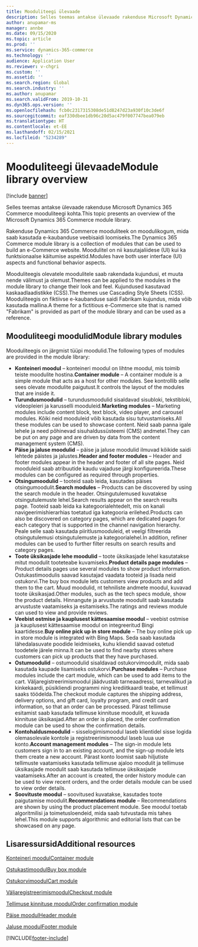 ```yaml
---
title: Mooduliteegi ülevaade
description: Selles teemas antakse ülevaade rakenduse Microsoft Dynamics 365 Commerce mooduliteegi kohta.
author: anupamar-ms
manager: annbe
ms.date: 09/15/2020
ms.topic: article
ms.prod: ''
ms.service: dynamics-365-commerce
ms.technology: ''
audience: Application User
ms.reviewer: v-chgri
ms.custom: ''
ms.assetid: ''
ms.search.region: Global
ms.search.industry: ''
ms.author: anupamar
ms.search.validFrom: 2019-10-31
ms.dyn365.ops.version: ''
ms.openlocfilehash: fcb0c2317315308de51d8247d23a930f10c3de6f
ms.sourcegitcommit: eaf330dbee1db96c20d5ac479f007747bea079eb
ms.translationtype: HT
ms.contentlocale: et-EE
ms.lasthandoff: 02/15/2021
ms.locfileid: "5234289"
---
```

# <a name="module-library-overview"></a><span data-ttu-id="1ae6f-103">Mooduliteegi ülevaade</span><span class="sxs-lookup"><span data-stu-id="1ae6f-103">Module library overview</span></span>

[!include [banner](includes/banner.md)]

<span data-ttu-id="1ae6f-104">Selles teemas antakse ülevaade rakenduse Microsoft Dynamics 365 Commerce mooduliteegi kohta.</span><span class="sxs-lookup"><span data-stu-id="1ae6f-104">This topic presents an overview of the Microsoft Dynamics 365 Commerce module library.</span></span>

<span data-ttu-id="1ae6f-105">Rakenduse Dynamics 365 Commerce mooduliteek on moodulikogum, mida saab kasutada e-kaubanduse veebisaidi loomiseks.</span><span class="sxs-lookup"><span data-stu-id="1ae6f-105">The Dynamics 365 Commerce module library is a collection of modules that can be used to build an e-Commerce website.</span></span> <span data-ttu-id="1ae6f-106">Moodulitel on nii kasutajaliidese (UI) kui ka funktsionaalse käitumise aspektid.</span><span class="sxs-lookup"><span data-stu-id="1ae6f-106">Modules have both user interface (UI) aspects and functional behavior aspects.</span></span>

<span data-ttu-id="1ae6f-107">Mooduliteegis olevatele moodulitele saab rakendada kujundusi, et muuta nende välimust ja olemust.</span><span class="sxs-lookup"><span data-stu-id="1ae6f-107">Themes can be applied to the modules in the module library to change their look and feel.</span></span> <span data-ttu-id="1ae6f-108">Kujundused kasutavad kaskaadlaadistikke (CSS).</span><span class="sxs-lookup"><span data-stu-id="1ae6f-108">The themes use Cascading Style Sheets (CSS).</span></span> <span data-ttu-id="1ae6f-109">Mooduliteegis on fiktiivse e-kaubanduse saidi Fabrikam kujundus, mida võib kasutada mallina.</span><span class="sxs-lookup"><span data-stu-id="1ae6f-109">A theme for a fictitious e-Commerce site that is named "Fabrikam" is provided as part of the module library and can be used as a reference.</span></span>

## <a name="module-library-modules"></a><span data-ttu-id="1ae6f-110">Mooduliteegi moodulid</span><span class="sxs-lookup"><span data-stu-id="1ae6f-110">Module library modules</span></span>

<span data-ttu-id="1ae6f-111">Mooduliteegis on järgmist tüüpi moodulid.</span><span class="sxs-lookup"><span data-stu-id="1ae6f-111">The following types of modules are provided in the module library:</span></span>

- <span data-ttu-id="1ae6f-112">**Konteineri moodul** – konteineri moodul on lihtne moodul, mis toimib teiste moodulite hostina.</span><span class="sxs-lookup"><span data-stu-id="1ae6f-112">**Container module** – A container module is a simple module that acts as a host for other modules.</span></span> <span data-ttu-id="1ae6f-113">See kontrollib selle sees olevate moodulite paigutust.</span><span class="sxs-lookup"><span data-stu-id="1ae6f-113">It controls the layout of the modules that are inside it.</span></span>
- <span data-ttu-id="1ae6f-114">**Turundusmoodulid** – turundusmoodulid sisaldavad sisubloki, tekstibloki, videopleieri ja karusselli mooduleid.</span><span class="sxs-lookup"><span data-stu-id="1ae6f-114">**Marketing modules** – Marketing modules include content block, text block, video player, and carousel modules.</span></span> <span data-ttu-id="1ae6f-115">Kõiki neid mooduleid võib kasutada sisu tutvustamiseks.</span><span class="sxs-lookup"><span data-stu-id="1ae6f-115">All these modules can be used to showcase content.</span></span> <span data-ttu-id="1ae6f-116">Neid saab panna igale lehele ja need põhinevad sisuhaldussüsteemi (CMS) andmetel.</span><span class="sxs-lookup"><span data-stu-id="1ae6f-116">They can be put on any page and are driven by data from the content management system (CMS).</span></span>
- <span data-ttu-id="1ae6f-117">**Päise ja jaluse moodulid** – päise ja jaluse moodulid ilmuvad kõikide saidi lehtede päistes ja jalustes.</span><span class="sxs-lookup"><span data-stu-id="1ae6f-117">**Header and footer modules** – Header and footer modules appear in the header and footer of all site pages.</span></span> <span data-ttu-id="1ae6f-118">Neid mooduleid saab atribuutide kaudu vajaduse järgi konfigureerida.</span><span class="sxs-lookup"><span data-stu-id="1ae6f-118">These modules can be configured as required through properties.</span></span>
- <span data-ttu-id="1ae6f-119">**Otsingumoodulid** – tooteid saab leida, kasutades päises otsingumoodulit.</span><span class="sxs-lookup"><span data-stu-id="1ae6f-119">**Search modules** – Products can be discovered by using the search module in the header.</span></span> <span data-ttu-id="1ae6f-120">Otsingutulemused kuvatakse otsingutulemuste lehel.</span><span class="sxs-lookup"><span data-stu-id="1ae6f-120">Search results appear on the search results page.</span></span> <span data-ttu-id="1ae6f-121">Tooteid saab leida ka kategoorialehtedelt, mis on kanali navigeerimishierarhias toetatud iga kategooria erilehed.</span><span class="sxs-lookup"><span data-stu-id="1ae6f-121">Products can also be discovered on category pages, which are dedicated pages for each category that is supported in the channel navigation hierarchy.</span></span> <span data-ttu-id="1ae6f-122">Peale selle saab kasutada piiritlusmooduleid, et veelgi filtreerida otsingutulemusi otsingutulemuste ja kategoorialehel.</span><span class="sxs-lookup"><span data-stu-id="1ae6f-122">In addition, refiner modules can be used to further filter results on search results and category pages.</span></span>
- <span data-ttu-id="1ae6f-123">**Toote üksikasjade lehe moodulid** – toote üksikasjade lehel kasutatakse mitut moodulit tooteteabe kuvamiseks.</span><span class="sxs-lookup"><span data-stu-id="1ae6f-123">**Product details page modules** – Product details pages use several modules to show product information.</span></span> <span data-ttu-id="1ae6f-124">Ostukastimoodulis saavad kasutajad vaadata tooteid ja lisada neid ostukorvi.</span><span class="sxs-lookup"><span data-stu-id="1ae6f-124">The buy box module lets customers view products and add them to the cart.</span></span> <span data-ttu-id="1ae6f-125">Muud moodulid, nt tehniliste andmete moodul, kuvavad toote üksikasjad.</span><span class="sxs-lookup"><span data-stu-id="1ae6f-125">Other modules, such as the tech specs module, show the product details.</span></span> <span data-ttu-id="1ae6f-126">Hinnangute ja arvustuste moodulit saab kasutada arvustuste vaatamiseks ja esitamiseks.</span><span class="sxs-lookup"><span data-stu-id="1ae6f-126">The ratings and reviews module can used to view and provide reviews.</span></span>
- <span data-ttu-id="1ae6f-127">**Veebist ostmise ja kauplusest kättesaamise moodul** – veebist ostmise ja kauplusest kättesaamise moodul on integreeritud Bingi kaartidesse.</span><span class="sxs-lookup"><span data-stu-id="1ae6f-127">**Buy online pick up in store module** – The buy online pick up in store module is integrated with Bing Maps.</span></span> <span data-ttu-id="1ae6f-128">Seda saab kasutada lähedalasuvate poodide leidmiseks, kuhu kliendid saavad ostetud toodetele järele minna.</span><span class="sxs-lookup"><span data-stu-id="1ae6f-128">It can be used to find nearby stores where customers can pick up products that they have purchased.</span></span>
- <span data-ttu-id="1ae6f-129">**Ostumoodulid** – ostumoodulid sisaldavad ostukorvimoodulit, mida saab kasutada kaupade lisamiseks ostukorvi.</span><span class="sxs-lookup"><span data-stu-id="1ae6f-129">**Purchase modules** – Purchase modules include the cart module, which can be used to add items to the cart.</span></span> <span data-ttu-id="1ae6f-130">Väljaregistreerimismoodul jäädvustab tarneaadressi, tarnevalikud ja kinkekaardi, püsikliendi programmi ning krediitkaardi teabe, et tellimust saaks töödelda.</span><span class="sxs-lookup"><span data-stu-id="1ae6f-130">The checkout module captures the shipping address, delivery options, and gift card, loyalty program, and credit card information, so that an order can be processed.</span></span> <span data-ttu-id="1ae6f-131">Pärast tellimuse esitamist saab kasutada tellimuse kinnituse moodulit, et kuvada kinnituse üksikasjad.</span><span class="sxs-lookup"><span data-stu-id="1ae6f-131">After an order is placed, the order confirmation module can be used to show the confirmation details.</span></span>
- <span data-ttu-id="1ae6f-132">**Kontohaldusmoodulid** – sisselogimismoodul laseb klientidel sisse logida olemasolevale kontole ja registreerimismoodul laseb luua uue konto.</span><span class="sxs-lookup"><span data-stu-id="1ae6f-132">**Account management modules** – The sign-in module lets customers sign in to an existing account, and the sign-up module lets them create a new account.</span></span> <span data-ttu-id="1ae6f-133">Pärast konto loomist saab hiljutiste tellimuste vaatamiseks kasutada tellimuse ajaloo moodulit ja tellimuse üksikasjade moodulit saab kasutada tellimuse üksikasjade vaatamiseks.</span><span class="sxs-lookup"><span data-stu-id="1ae6f-133">After an account is created, the order history module can be used to view recent orders, and the order details module can be used to view order details.</span></span>
- <span data-ttu-id="1ae6f-134">**Soovituste moodul** – soovitused kuvatakse, kasutades toote paigutamise moodulit.</span><span class="sxs-lookup"><span data-stu-id="1ae6f-134">**Recommendations module** – Recommendations are shown by using the product placement module.</span></span> <span data-ttu-id="1ae6f-135">See moodul toetab algoritmilisi ja toimetusloendeid, mida saab tutvustada mis tahes lehel.</span><span class="sxs-lookup"><span data-stu-id="1ae6f-135">This module supports algorithmic and editorial lists that can be showcased on any page.</span></span>

## <a name="additional-resources"></a><span data-ttu-id="1ae6f-136">Lisaressursid</span><span class="sxs-lookup"><span data-stu-id="1ae6f-136">Additional resources</span></span>

[<span data-ttu-id="1ae6f-137">Konteineri moodul</span><span class="sxs-lookup"><span data-stu-id="1ae6f-137">Container module</span></span>](add-container-module.md)

[<span data-ttu-id="1ae6f-138">Ostukastimoodul</span><span class="sxs-lookup"><span data-stu-id="1ae6f-138">Buy box module</span></span>](add-buy-box.md)

[<span data-ttu-id="1ae6f-139">Ostukorvimoodul</span><span class="sxs-lookup"><span data-stu-id="1ae6f-139">Cart module</span></span>](add-cart-module.md)

[<span data-ttu-id="1ae6f-140">Väljaregistreerimismoodul</span><span class="sxs-lookup"><span data-stu-id="1ae6f-140">Checkout module</span></span>](add-checkout-module.md)

[<span data-ttu-id="1ae6f-141">Tellimuse kinnituse moodul</span><span class="sxs-lookup"><span data-stu-id="1ae6f-141">Order confirmation module</span></span>](order-confirmation-module.md)

[<span data-ttu-id="1ae6f-142">Päise moodul</span><span class="sxs-lookup"><span data-stu-id="1ae6f-142">Header module</span></span>](author-header-module.md)

[<span data-ttu-id="1ae6f-143">Jaluse moodul</span><span class="sxs-lookup"><span data-stu-id="1ae6f-143">Footer module</span></span>](author-footer-module.md)


[!INCLUDE[footer-include](../includes/footer-banner.md)]